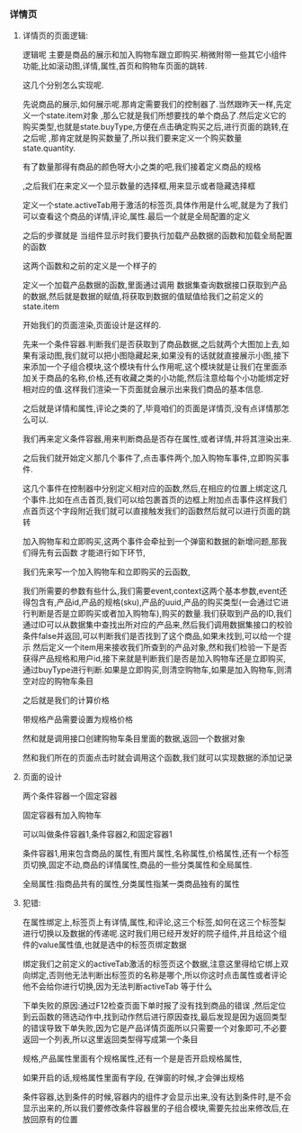 ### 详情页

1. 详情页的页面逻辑:

   逻辑呢 主要是商品的展示和加入购物车跟立即购买.稍微附带一些其它小组件功能,比如滚动图,详情,属性,首页和购物车页面的跳转.

   这几个分别怎么实现呢.

   先说商品的展示,如何展示呢.那肯定需要我们的控制器了.当然跟昨天一样,先定义一个state.item对象 ,那么它就是我们所想要找的单个商品了.然后定义它的购买类型,也就是state.buyType,方便在点击确定购买之后,进行页面的跳转,在之后呢 ,那肯定就是购买数量了,所以我们要来定义一个购买数量 state.quantity.

   有了数量那得有商品的颜色呀大小之类的吧,我们接着定义商品的规格

   ,之后我们在来定义一个显示数量的选择框,用来显示或者隐藏选择框

   定义一个state.activeTab用于激活的标签页,具体作用是什么呢,就是为了我们可以查看这个商品的详情,评论,属性.最后一个就是全局配置的定义

   之后的步骤就是 当组件显示时我们要执行加载产品数据的函数和加载全局配置的函数

   这两个函数和之前的定义是一个样子的

   定义一个加载产品数据的函数,里面通过调用 数据集查询数据接口获取到产品的数据,然后就是数据的赋值,将获取到数据的值赋值给我们之前定义的state.item 

   开始我们的页面渲染,页面设计是这样的.

   先来一个条件容器.判断我们是否获取到了商品数据,之后就两个大图加上去,如果有滚动图,我们就可以把小图隐藏起来,如果没有的话就就直接展示小图,接下来添加一个子组合模块,这个模块有什么作用呢,这个模块就是让我们在里面添加关于商品的名称,价格,还有收藏之类的小功能,然后注意给每个小功能绑定好相对应的值.这样我们渲染一下页面就会展示出来我们商品的基本信息.

   之后就是详情和属性,评论之类的了,毕竟咱们的页面是详情页,没有点详情那怎么可以.

   我们再来定义条件容器,用来判断商品是否存在属性,或者详情,并将其渲染出来.

   之后我们就开始定义那几个事件了,点击事件两个,加入购物车事件,立即购买事件.

   这几个事件在控制器中分别定义相对应的函数,然后,在相应的位置上绑定这几个事件.比如在点击首页,我们可以给包裹首页的边框上附加点击事件这样我们点首页这个字段附近我们就可以直接触发我们的函数然后就可以进行页面的跳转

   加入购物车和立即购买,这两个事件会牵扯到一个弹窗和数据的新增问题,那我们得先有云函数 才能进行如下环节,

   我们先来写一个加入购物车和立即购买的云函数,

   我们所需要的参数有些什么,我们需要event,context这两个基本参数,event还得包含有,产品id,产品的规格(sku),产品的uuid,产品的购买类型(一会通过它进行判断是否是立即购买或者加入购物车),购买的数量.我们获取到产品的ID,我们通过ID可以从数据集中查找出所对应的产品来,然后我们调用数据集接口的校验条件false并返回,可以判断我们是否找到了这个商品,如果未找到,可以给一个提示 然后定义一个item用来接收我们所查到的产品对象,然和我们检验一下是否获得产品规格和用户id,接下来就是判断我们是否是加入购物车还是立即购买,通过buyType进行判断.如果是立即购买,则清空购物车,如果是加入购物车,则清空对应的购物车条目

   之后就是我们的计算价格

   带规格产品需要设置为规格价格

   然和就是调用接口创建购物车条目里面的数据,返回一个数据对象

   然和我们所在的页面点击时就会调用这个函数,我们就可以实现数据的添加记录

2. 页面的设计

   两个条件容器一个固定容器

   固定容器有加入购物车

   可以叫做条件容器1,条件容器2,和固定容器1

   条件容器1,用来包含商品的属性,有图片属性,名称属性,价格属性,还有一个标签页切换,固定不动,商品的详情属性,商品的一些分类属性和全局属性.

   全局属性:指商品共有的属性,分类属性指某一类商品独有的属性

3. 犯错:

   在属性绑定上,标签页上有详情,属性,和评论,这三个标签,如何在这三个标签梨进行切换以及数据的传递呢.这时我们用已经开发好的院子组件,并且给这个组件的value属性值,也就是选中的标签页绑定数据

   绑定我们之前定义的activeTab激活的标签页这个数据,注意这里得给它绑上双向绑定,否则他无法判断出标签页的名称是哪个,所以你这时点击属性或者评论他不会给你进行切换,因为无法判断activeTab 等于什么

   下单失败的原因:通过F12检查页面下单时报了没有找到商品的错误 ,然后定位到云函数的筛选动作中,找到动作然后进行原因查找,最后发现是因为返回类型的错误导致下单失败,因为它是产品详情页面所以只需要一个对象即可,不必要返回一个列表,所以这里返回类型得写成第一个条目

   规格,产品属性里面有个规格属性,还有一个是是否开启规格属性,

   如果开启的话,规格属性里面有字段, 在弹窗的时候,才会弹出规格

   条件容器,达到条件的时候,容器内的组件才会显示出来,没有达到条件时,是不会显示出来的,所以我们要修改条件容器里的子组合模块,需要先拉出来修改后,在放回原有的位置